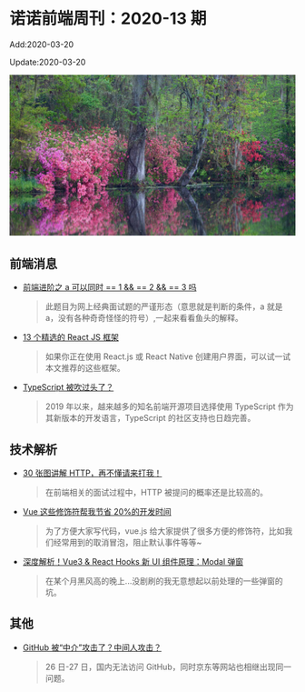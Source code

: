 <!--
 * @Description: weekly-13
 * @Author: zoeblow
 * @Email: wangfuyuan@nnuo.com
 * @Date: 2020-03-27 16:03:54
 * @LastEditors: zoeblow
 * @LastEditTime: 2020-03-27 16:47:59
 * @FilePath: \nuofe-weekly\2020\weekly-13.md
 -->

# 诺诺前端周刊：2020-13 期

Add:2020-03-20

Update:2020-03-20

![202013](../images/2020/202013.jpg)

## 前端消息

- [前端进阶之 a 可以同时 == 1 && == 2 && == 3 吗](https://mp.weixin.qq.com/s/XTP8Mb0Hdks1PW3xmI89ZQ)

  > 此题目为网上经典面试题的严谨形态（意思就是判断的条件，a 就是 a，没有各种奇奇怪怪的符号）,一起来看看鱼头的解释。

- [13 个精选的 React JS 框架](https://mp.weixin.qq.com/s/ty5KBTpm9gnGr2JlcU6X8A)

  > 如果你正在使用 React.js 或 React Native 创建用户界面，可以试一试本文推荐的这些框架。

- [TypeScript 被吹过头了？](https://mp.weixin.qq.com/s/suxXWSO5PAb08QdQXKunQg)

  > 2019 年以来，越来越多的知名前端开源项目选择使用 TypeScript 作为其新版本的开发语言，TypeScript 的社区支持也日趋完善。

## 技术解析

- [30 张图讲解 HTTP，再不懂请来打我！](https://mp.weixin.qq.com/s/8mONHp4bXoMu-jCIY98_Ag)

  > 在前端相关的面试过程中，HTTP 被提问的概率还是比较高的。

- [Vue 这些修饰符帮我节省 20%的开发时间](https://mp.weixin.qq.com/s/L7R5rjWk7FRm86QJw20n-g)

  > 为了方便大家写代码，vue.js 给大家提供了很多方便的修饰符，比如我们经常用到的取消冒泡，阻止默认事件等等~

- [深度解析！Vue3 & React Hooks 新 UI 组件原理：Modal 弹窗](https://mp.weixin.qq.com/s/cO9jbJ2BT1_k5ojxaUdljA)

  > 在某个月黑风高的晚上...没剧刷的我无意想起以前处理的一些弹窗的坑。

<!--
## 业界新闻

- [ESLint v7.0.0 将会有哪些新功能？](https://mp.weixin.qq.com/s/YsR9NGIUyBANFUxceJdfqw)

  > 最近，ESLint 开始发布 v7.0.0 的 alpha 版本

-->

## 其他

- [GitHub 被“中介”攻击了？中间人攻击？](https://mp.weixin.qq.com/s/ysupJ9g2cisYpJ9YhqsL7w)

  > 26 日-27 日，国内无法访问 GitHub，同时京东等网站也相继出现同一问题。
